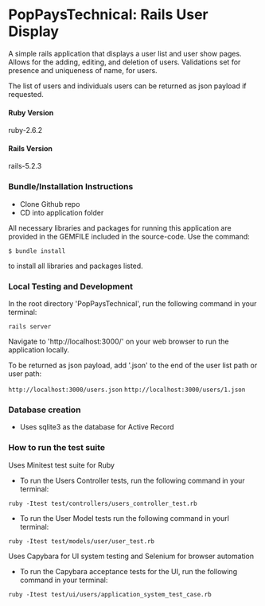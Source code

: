 # PopPaysTechnical: Rails User Display

A simple rails application that displays a user list and user show pages. Allows for the adding, editing, and deletion of users. Validations set for presence and uniqueness of name, for users. 

The list of users and individuals users can be returned as json payload if requested.

#### Ruby Version
   
ruby-2.6.2

#### Rails Version

   rails-5.2.3

### Bundle/Installation Instructions

* Clone Github repo
* CD into application folder

All necessary libraries and packages for running this application are provided in the GEMFILE included in the source-code. Use the command:

```$ bundle install```

to install all libraries and packages listed.

### Local Testing and Development

In the root directory 'PopPaysTechnical', run the following command in your terminal:

```rails server```

Navigate to 'http://localhost:3000/' on your web browser to run the application locally.

To be returned as json payload, add '.json' to the end of the user list path or user path:

```http://localhost:3000/users.json```
```http://localhost:3000/users/1.json```

### Database creation
* Uses sqlite3 as the database for Active Record


### How to run the test suite

Uses Minitest test suite for Ruby

* To run the Users Controller tests, run the following command in your terminal:

```ruby -Itest test/controllers/users_controller_test.rb```

* To run the User Model tests run the following command in yourl terminal:

```ruby -Itest test/models/user/user_test.rb```

Uses Capybara for UI system testing and Selenium for browser automation

* To run the Capybara acceptance tests for the UI, run the following command in your terminal:

```ruby -Itest test/ui/users/application_system_test_case.rb```
